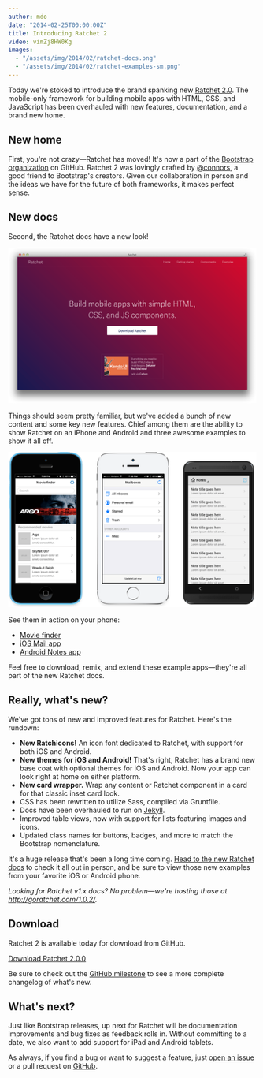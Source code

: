 ```yaml
---
author: mdo
date: "2014-02-25T00:00:00Z"
title: Introducing Ratchet 2
video: vimZj8HW0Kg
images:
  - "/assets/img/2014/02/ratchet-docs.png"
  - "/assets/img/2014/02/ratchet-examples-sm.png"
---
```


Today we're stoked to introduce the brand spanking new [Ratchet 2.0](http://goratchet.com/). The mobile-only framework for building mobile apps with HTML, CSS, and JavaScript has been overhauled with new features, documentation, and a brand new home.

## New home

First, you're not crazy—Ratchet has moved! It's now a part of the [Bootstrap organization](https://github.com/twbs) on GitHub. Ratchet 2 was lovingly crafted by [@connors](https://twitter.com/connors), a good friend to Bootstrap's creators. Given our collaboration in person and the ideas we have for the future of both frameworks, it makes perfect sense.

## New docs

Second, the Ratchet docs have a new look!

[![Ratchet docs](/assets/img/2014/02/ratchet-docs.png)](http://goratchet.com/)

Things should seem pretty familiar, but we've added a bunch of new content and some key new features. Chief among them are the ability to show Ratchet on an iPhone and Android and three awesome examples to show it all off.

[![Ratchet examples](/assets/img/2014/02/ratchet-examples-sm.png)](http://goratchet.com/examples/)

See them in action on your phone:

- [Movie finder](http://goratchet.com/examples/app-movies/)
- [iOS Mail app](http://goratchet.com/examples/app-ios-mail/)
- [Android Notes app](http://goratchet.com/examples/app-android-notes/)

Feel free to download, remix, and extend these example apps—they're all part of the new Ratchet docs.

## Really, what's new?

We've got tons of new and improved features for Ratchet. Here's the rundown:

- **New Ratchicons!** An icon font dedicated to Ratchet, with support for both iOS and Android.
- **New themes for iOS and Android!** That's right, Ratchet has a brand new base coat with optional themes for iOS and Android. Now your app can look right at home on either platform.
- **New card wrapper.** Wrap any content or Ratchet component in a card for that classic inset card look.
- CSS has been rewritten to utilize Sass, compiled via Gruntfile.
- Docs have been overhauled to run on [Jekyll](https://jekyllrb.com/).
- Improved table views, now with support for lists featuring images and icons.
- Updated class names for buttons, badges, and more to match the Bootstrap nomenclature.

It's a huge release that's been a long time coming. [Head to the new Ratchet docs](http://goratchet.com/) to check it all out in person, and be sure to view those new examples from your favorite iOS or Android phone.

*Looking for Ratchet v1.x docs? No problem—we're hosting those at <http://goratchet.com/1.0.2/>.*

## Download

Ratchet 2 is available today for download from GitHub.

<a class="btn-download-link btn-link-ratchet" href="https://github.com/twbs/ratchet/archive/v2.0.0.zip">Download Ratchet 2.0.0</a>

Be sure to check out the [GitHub milestone](https://github.com/twbs/ratchet/issues?milestone=1&q=is%3Aclosed) to see a more complete changelog of what's new.

## What's next?

Just like Bootstrap releases, up next for Ratchet will be documentation improvements and bug fixes as feedback rolls in. Without committing to a date, we also want to add support for iPad and Android tablets.

As always, if you find a bug or want to suggest a feature, just [open an issue](https://github.com/twbs/ratchet/issues/new) or a pull request on [GitHub](https://github.com/twbs/ratchet/).

